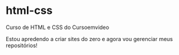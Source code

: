 # html-css
 Curso de HTML e CSS do Cursoemvideo

Estou apredendo a criar sites do zero e agora vou gerenciar meus repositórios!